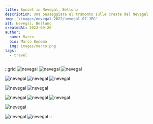 ```yaml
---
title: Sunset in Nevegal, Belluno
description: Una passeggiata al tramonto sulle creste del Nevegal 
img: '/images/nevegal-2022/nevegal-07.JPG'
alt: Nevegal, Belluno
createdAt: 2022-09-20
author:
  name: Marco
  bio: Marco Bonomo
  img: images/marco.png
tags:
  - travel
---
```



::grid
![nevegal](/images/nevegal-2022/nevegal-01.JPG)
![nevegal](/images/nevegal-2022/nevegal-02.JPG)
![nevegal](/images/nevegal-2022/nevegal-03.JPG)

![nevegal](/images/nevegal-2022/nevegal-04.JPG)
![nevegal](/images/nevegal-2022/nevegal-07.JPG)
![nevegal](/images/nevegal-2022/nevegal-08.JPG)

![nevegal](/images/nevegal-2022/nevegal-09.JPG)
![nevegal](/images/nevegal-2022/nevegal-10.JPG)

![nevegal](/images/nevegal-2022/nevegal-11.JPG)
![nevegal](/images/nevegal-2022/nevegal-12.JPG)
![nevegal](/images/nevegal-2022/nevegal-14.JPG)

![nevegal](/images/nevegal-2022/nevegal-15.JPG)

![nevegal](/images/nevegal-2022/nevegal-17.JPG)
![nevegal](/images/nevegal-2022/nevegal-18.JPG)
::
